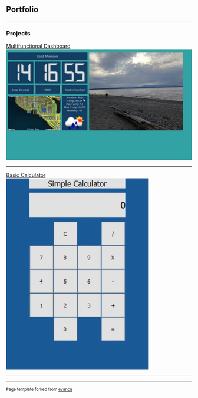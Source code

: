 ## Portfolio

---

### Projects 

[Multifunctional Dashboard](/sample_page)
<br>
<img src="images/DesktopApp.jpg?raw=true"/>

---
[Basic Calculator](/pdf/sample_presentation.pdf)
<br>
<img src="images/Calculator.jpg?raw=true"/>

---







---
<p style="font-size:11px">Page template forked from <a href="https://github.com/evanca/quick-portfolio">evanca</a></p>
<!-- Remove above link if you don't want to attibute -->

